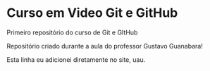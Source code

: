 # Curso em Video Git e GitHub
 Primeiro repositório do curso de Git e GItHub

Repositório criado durante a aula do professor Gustavo Guanabara!

Esta linha eu adicionei diretamente no site, uau.
